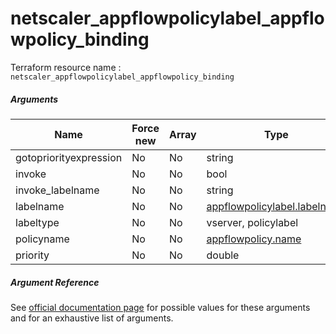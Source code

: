 # netscaler_appflowpolicylabel_appflowpolicy_binding

Terraform resource name : ```netscaler_appflowpolicylabel_appflowpolicy_binding```

##### Arguments

| Name | Force new | Array | Type |
|----|----|----|----|
|gotopriorityexpression|No|No|string|
|invoke|No|No|bool|
|invoke_labelname|No|No|string|
|labelname|No|No|[appflowpolicylabel.labelname](/doc/resources/appflowpolicylabel.md)|
|labeltype|No|No|vserver, policylabel|
|policyname|No|No|[appflowpolicy.name](/doc/resources/appflowpolicy.md)|
|priority|No|No|double|

##### Argument Reference

See [official documentation page](https://developer-docs.citrix.com/projects/netscaler-nitro-api/en/11.0/configuration/appflow/appflowpolicylabel_appflowpolicy_binding/appflowpolicylabel_appflowpolicy_binding/) for possible values for these arguments and for an exhaustive list of arguments.


